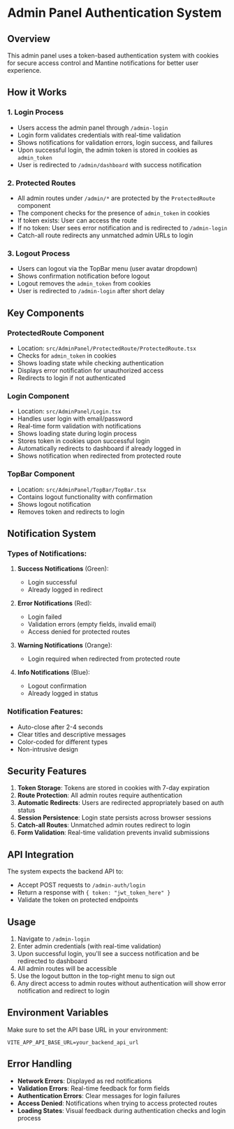 # Admin Panel Authentication System

## Overview
This admin panel uses a token-based authentication system with cookies for secure access control and Mantine notifications for better user experience.

## How it Works

### 1. Login Process
- Users access the admin panel through `/admin-login`
- Login form validates credentials with real-time validation
- Shows notifications for validation errors, login success, and failures
- Upon successful login, the admin token is stored in cookies as `admin_token`
- User is redirected to `/admin/dashboard` with success notification

### 2. Protected Routes
- All admin routes under `/admin/*` are protected by the `ProtectedRoute` component
- The component checks for the presence of `admin_token` in cookies
- If token exists: User can access the route
- If no token: User sees error notification and is redirected to `/admin-login`
- Catch-all route redirects any unmatched admin URLs to login

### 3. Logout Process
- Users can logout via the TopBar menu (user avatar dropdown)
- Shows confirmation notification before logout
- Logout removes the `admin_token` from cookies
- User is redirected to `/admin-login` after short delay

## Key Components

### ProtectedRoute Component
- Location: `src/AdminPanel/ProtectedRoute/ProtectedRoute.tsx`
- Checks for `admin_token` in cookies
- Shows loading state while checking authentication
- Displays error notification for unauthorized access
- Redirects to login if not authenticated

### Login Component
- Location: `src/AdminPanel/Login.tsx`
- Handles user login with email/password
- Real-time form validation with notifications
- Shows loading state during login process
- Stores token in cookies upon successful login
- Automatically redirects to dashboard if already logged in
- Shows notification when redirected from protected route

### TopBar Component
- Location: `src/AdminPanel/TopBar/TopBar.tsx`
- Contains logout functionality with confirmation
- Shows logout notification
- Removes token and redirects to login

## Notification System

### Types of Notifications:
1. **Success Notifications** (Green):
   - Login successful
   - Already logged in redirect

2. **Error Notifications** (Red):
   - Login failed
   - Validation errors (empty fields, invalid email)
   - Access denied for protected routes

3. **Warning Notifications** (Orange):
   - Login required when redirected from protected route

4. **Info Notifications** (Blue):
   - Logout confirmation
   - Already logged in status

### Notification Features:
- Auto-close after 2-4 seconds
- Clear titles and descriptive messages
- Color-coded for different types
- Non-intrusive design

## Security Features

1. **Token Storage**: Tokens are stored in cookies with 7-day expiration
2. **Route Protection**: All admin routes require authentication
3. **Automatic Redirects**: Users are redirected appropriately based on auth status
4. **Session Persistence**: Login state persists across browser sessions
5. **Catch-all Routes**: Unmatched admin routes redirect to login
6. **Form Validation**: Real-time validation prevents invalid submissions

## API Integration

The system expects the backend API to:
- Accept POST requests to `/admin-auth/login`
- Return a response with `{ token: "jwt_token_here" }`
- Validate the token on protected endpoints

## Usage

1. Navigate to `/admin-login`
2. Enter admin credentials (with real-time validation)
3. Upon successful login, you'll see a success notification and be redirected to dashboard
4. All admin routes will be accessible
5. Use the logout button in the top-right menu to sign out
6. Any direct access to admin routes without authentication will show error notification and redirect to login

## Environment Variables

Make sure to set the API base URL in your environment:
```
VITE_APP_API_BASE_URL=your_backend_api_url
```

## Error Handling

- **Network Errors**: Displayed as red notifications
- **Validation Errors**: Real-time feedback for form fields
- **Authentication Errors**: Clear messages for login failures
- **Access Denied**: Notifications when trying to access protected routes
- **Loading States**: Visual feedback during authentication checks and login process 